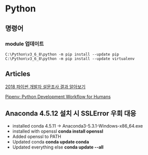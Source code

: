 # Python

## 명령어

### module 업데이트
```
C:\Python\v3_6_8\python -m pip install --update pip
C:\Python\v3_6_8\python -m pip install --update virtualenv
```

## Articles

[2018 파이썬 개발자 설문조사 결과 알아보기](https://tariat.tistory.com/597)

[Pipenv: Python Development Workflow for Humans](https://github.com/pypa/pipenv)

## Anaconda 4.5.12 설치 시 SSLError 우회 대응
- installed conda 4.5.11 -> Anaconda3-5.3.1-Windows-x86_64.exe
- installed with openssl __conda install openssl__
- Added openssl to PATH
- Updated conda __conda update conda__
- Updated everything else __conda update --all__
